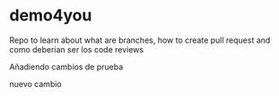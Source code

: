 # demo4you
Repo to learn about what are branches, how to create pull request and como deberian ser los code reviews

Añadiendo cambios de prueba


nuevo cambio
